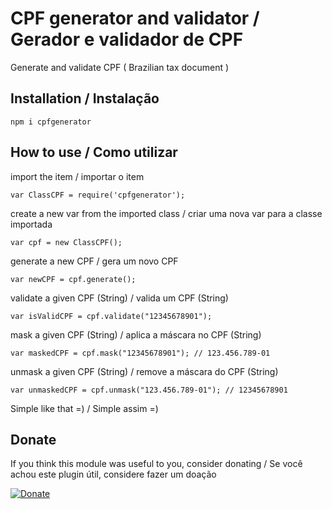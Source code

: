 # CPF generator and validator / Gerador e validador de CPF

Generate and validate CPF ( Brazilian tax document )

## Installation / Instalação

    npm i cpfgenerator

## How to use / Como utilizar

import the item / importar o item

    var ClassCPF = require('cpfgenerator');
 
create a new var from the imported class / criar uma nova var para a classe importada

    var cpf = new ClassCPF();

generate a new CPF / gera um novo CPF

    var newCPF = cpf.generate();

validate a given CPF (String) / valida um CPF (String)

    var isValidCPF = cpf.validate("12345678901");

mask a given CPF (String) / aplica a máscara no CPF (String)

    var maskedCPF = cpf.mask("12345678901"); // 123.456.789-01

unmask a given CPF (String) / remove a máscara do CPF (String)

    var unmaskedCPF = cpf.unmask("123.456.789-01"); // 12345678901


Simple like that =) / Simple assim =)

## Donate

If you think this module was useful to you, consider donating / Se você achou este plugin útil, considere fazer um doação

[![Donate](https://img.shields.io/badge/Donate-PayPal-green.svg)](https://www.paypal.com/cgi-bin/webscr?cmd=_donations&business=h3nr1ke%40gmail.com&currency_code=USD&source=url)
